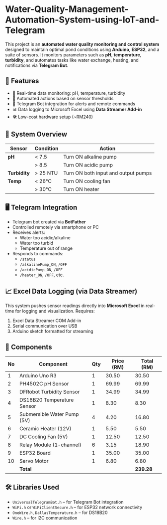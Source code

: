 # Water-Quality-Management-Automation-System-using-IoT-and-Telegram
This project is an **automated water quality monitoring and control system** designed to maintain optimal pond conditions using **Arduino**, **ESP32**, and a suite of sensors. It monitors parameters such as **pH**, **temperature**, **turbidity**, and automates tasks like water exchange, heating, and notifications via **Telegram Bot**.

## 🔧 Features
- 📡 Real-time data monitoring: pH, temperature, turbidity
- 🔄 Automated actions based on sensor thresholds
- 📲 Telegram Bot integration for alerts and remote commands
- 📊 Data logging to Microsoft Excel using **Data Streamer Add-in**
- 🛠️ Low-cost hardware setup (~RM240)

## 🧠 System Overview

| Sensor       | Condition                | Action                                  |
|--------------|--------------------------|-----------------------------------------|
| **pH**       | < 7.5                    | Turn ON alkaline pump                   |
|              | > 8.5                    | Turn ON acidic pump                     |
| **Turbidity**| > 25 NTU                | Turn ON both input and output pumps     |
| **Temp**     | < 26°C                  | Turn ON cooling fan                     |
|              | > 30°C                  | Turn ON heater  

## 🖥️ Telegram Integration
- Telegram bot created via **BotFather**
- Controlled remotely via smartphone or PC
- Receives alerts:
  - Water too acidic/alkaline
  - Water too turbid
  - Temperature out of range
- Responds to commands:
  - `/status`
  - `/alkalinePump_ON`, `/OFF`
  - `/acidicPump_ON`, `/OFF`
  - `/heater_ON`, `/OFF`, etc.
 
## 📈 Excel Data Logging (via Data Streamer)
This system pushes sensor readings directly into **Microsoft Excel** in real-time for logging and visualization. Requires:
1. Excel Data Streamer COM Add-in
2. Serial communication over USB
3. Arduino sketch formatted for streaming

## 🔌 Components

| No | Component                         | Qty | Price (RM) | Total (RM) |
|----|-----------------------------------|-----|------------|------------|
| 1  | Arduino Uno R3                    | 1   | 30.50      | 30.50      |
| 2  | PH4502C pH Sensor                 | 1   | 69.99      | 69.99      |
| 3  | DFRobot Turbidity Sensor         | 1   | 34.99      | 34.99      |
| 4  | DS18B20 Temperature Sensor       | 1   | 8.30       | 8.30       |
| 5  | Submersible Water Pump (5V)      | 4   | 4.20       | 16.80      |
| 6  | Ceramic Heater (12V)             | 1   | 5.50       | 5.50       |
| 7  | DC Cooling Fan (5V)              | 1   | 12.50      | 12.50      |
| 8  | Relay Module (1-channel)         | 6   | 3.15       | 18.90      |
| 9  | ESP32 Board                       | 1   | 35.00      | 35.00      |
| 10 | Servo Motor                       | 1   | 6.80       | 6.80       |
|    | **Total**                         |     |            | **239.28** |

## 🛠 Libraries Used

- `UniversalTelegramBot.h` – for Telegram Bot integration
- `WiFi.h` or `WiFiClientSecure.h` – for ESP32 network connectivity
- `OneWire.h`, `DallasTemperature.h` – for DS18B20
- `Wire.h` – for I2C communication
